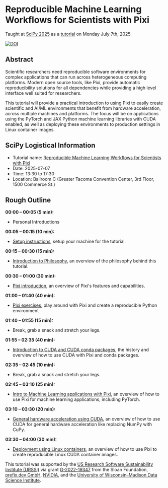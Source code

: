 # Reproducible Machine Learning Workflows for Scientists with Pixi

Taught at [SciPy 2025](https://www.scipy2025.scipy.org/) as a [tutorial](https://cfp.scipy.org/scipy2025/talk/GDN8PN/) on Monday July 7th, 2025

[![DOI](https://zenodo.org/badge/DOI/10.5281/zenodo.16320203.svg)](https://doi.org/10.5281/zenodo.16320203)

## Abstract

Scientific researchers need reproducible software environments for complex applications that can run across heterogeneous computing platforms.
Modern open source tools, like Pixi, provide automatic reproducibility solutions for all dependencies while providing a high level interface well suited for researchers.

This tutorial will provide a practical introduction to using Pixi to easily create scientific and AI/ML environments that benefit from hardware acceleration, across multiple machines and platforms.
The focus will be on applications using the PyTorch and JAX Python machine learning libraries with CUDA enabled, as well as deploying these environments to production settings in Linux container images.

## SciPy Logistical Information

* Tutorial name: [Reproducible Machine Learning Workflows for Scientists with Pixi](https://matthewfeickert-talks.github.io/reproducible-ml-for-scientists-with-pixi-scipy-2025/)
* Date: 2025-07-07
* Time: 13:30 to 17:30
* Location: Ballroom C (Greater Tacoma Convention Center, 3rd Floor, 1500 Commerce St.)

## Rough Outline

**00:00 &ndash; 00:05 (5 min):**
* Personal Introductions

**00:05 &ndash; 00:15 (10 min):**
* [Setup instructions](setup.md), setup your machine for the tutorial.

**00:15 &ndash; 00:30 (15 min):**
* [Introduction to Philosophy](introduction.md), an overview of the philosophy behind this tutorial.

**00:30 &ndash; 01:00 (30 min):**
* [Pixi introduction](pixi.md), an overview of Pixi's features and capabilities.

**01:00 &ndash; 01:40 (40 min):**
* [Pixi exercises](pixi-exercise.md), play around with Pixi and create a reproducible Python environment

**01:40 &ndash; 01:55 (15 min):**
* Break, grab a snack and stretch your legs.

**01:55 &ndash; 02:35 (40 min):**
* [Introduction to CUDA and CUDA conda packages](cuda-conda.md), the history and overview of how to use CUDA with Pixi and conda packages.

**02:35 &ndash; 02:45 (10 min):**
* Break, grab a snack and stretch your legs.

**02:45 &ndash; 03:10 (25 min):**
* [Intro to Machine Learning applications with Pixi](ml-example.md), an overview of how to use Pixi for machine learning applications, including PyTorch.

**03:10 &ndash; 03:30 (20 min):**
* [General hardware acceleration using CUDA](cuda-hardware-acceleration.md), an overview of how to use CUDA for general hardware acceleration like replacing NumPy with CuPy.

**03:30 &ndash; 04:00 (30 min):**
* [Deployment using Linux containers](containers.md), an overview of how to use Pixi to create reproducible Linux CUDA container images.

This tutorial was supported by the [US Research Software Sustainability Institute (URSSI)](https://urssi.us/) via grant [G-2022-19347](https://sloan.org/grant-detail/g-2022-19347) from the Sloan Foundation, [prefix.dev GmbH](https://prefix.dev/), [NVIDIA](https://www.nvidia.com/), and the [University of Wisconsin&ndash;Madison Data Science Institute](https://dsi.wisc.edu/).
